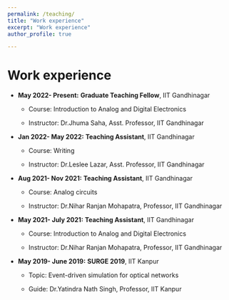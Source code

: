 ```yaml
---
permalink: /teaching/
title: "Work experience"
excerpt: "Work experience"
author_profile: true

---
```

Work experience
======
* **May 2022-
Present:** **Graduate Teaching Fellow**, IIT Gandhinagar

  * Course: Introduction to Analog and Digital Electronics

  * Instructor: Dr.Jhuma Saha, Asst. Professor, IIT Gandhinagar

* **Jan 2022-
May 2022:** **Teaching Assistant**, IIT Gandhinagar

  * Course: Writing

  * Instructor: Dr.Leslee Lazar, Asst. Professor, IIT Gandhinagar

* **Aug 2021-
Nov 2021:** **Teaching Assistant**, IIT Gandhinagar
 
  * Course: Analog circuits

  * Instructor: Dr.Nihar Ranjan Mohapatra, Professor, IIT Gandhinagar

* **May 2021-
July 2021:** **Teaching Assistant**, IIT Gandhinagar

  * Course: Introduction to Analog and Digital Electronics

  * Instructor: Dr.Nihar Ranjan Mohapatra, Professor, IIT Gandhinagar

* **May 2019-
June 2019:** **SURGE 2019**, IIT Kanpur

  * Topic: Event-driven simulation for optical networks

  * Guide: Dr.Yatindra Nath Singh, Professor, IIT Kanpur

